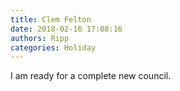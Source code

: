 ```yaml
---
title: Clem Felton
date: 2018-02-16 17:08:16
authors: Ripp
categories: Holiday
---
```


 I am ready for a complete new council.